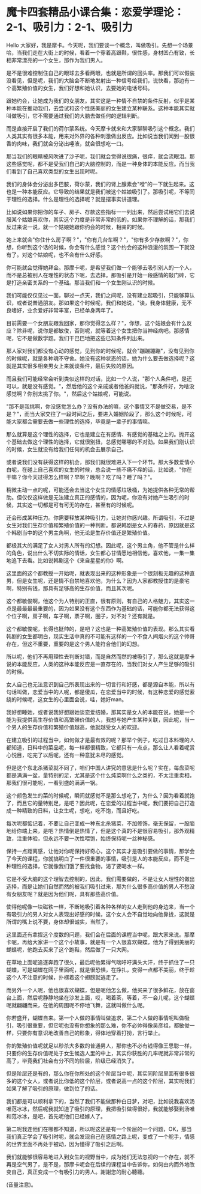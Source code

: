 # 魔卡四套精品小课合集：恋爱学理论：2-1、吸引力：2-1、吸引力

Hello 大家好，我是摩卡。今天呢，我们要谈一个概念，叫做吸引。先想一个场景哈，当我们走在大街上的时候，看着一个穿着高跟鞋，很性感，身材凹凸有致，长相非常漂亮的一个女生，那作为我们男人。

是不是很难控制住自己的眼球去多看两眼，也就是所谓的回头率。那我们可以假装没看见，但是呢，我们的大脑会不断地发射出一种信号给我们，说快看，那边有一个高繁殖价值的女生，我们好想和她认识，去要她的电话号码。

跟她约会，让她成为我们的女朋友。其实这是一种情不自禁的条件反射，似乎是某种本能在推动我们，去尝试和这个性感美丽的女生建立某种联系。这种本能其实就叫做吸引，它不需要通过我们的大脑去做任何的逻辑判断。

而是直接开启了我们的荷尔蒙系统。今天摩卡就来和大家聊聊吸引这个概念。我们人类其实有很多本能，用来对外界的各种刺激做出反应。比如说当我们闻到一股很香的肉味，我们就会分泌出唾液，就会很想吃一口。

那当我们的眼睛被风吹进了沙子呢，我们就会觉得说很痛，很痒，就会流眼泪。那这些感觉呢，都不是受我们自己的大脑控制的，而是一种身体的本能反应。而当我们看到了自己喜欢类型的女生出现时呢。

我们的身体会分泌出多巴胺，荷尔蒙，我们的肾上腺素会"噔"的一下就生起来。这也是一种本能反应。它导致的结果就是我们被这个姑娘吸引了。那吸引呢，不等同于理性的选择。什么是理性的选择呢？就是摆事实讲道理。

比如说如果你把你的车子、房子、存款这些指标一一列出来，然后尝试用它们去说服某个姑娘喜欢你，其实这个力度是非常非常的低的。如果你不理解的话，那我们反过来说一说，就一个姑娘她跟你约会的时候，相亲的时候。

她上来就会"你住什么房子啊？"，"你有几台车啊？"，"你有多少存款啊？"，你想，你听到这个话的时候，你会有什么感觉？这个约会的这种浪漫的氛围一下就没有了。对这个姑娘呢，也不会有什么好感。

你可能就会觉得她拜金。那摩卡呢，是希望我们做一个能够去吸引别人的一个人，而不是总被别人在理性的状态下呢，去选择。那吸引是开始一段感情的敲门砖，它是打造亲密关系的一个基础。那当我们和一个女生刚认识的时候。

我们可能仅仅见过一面，聊过一点天，我们之间呢，没有建立起吸引，只能够算认识，或者说普通朋友。那如果这个时候呢，我们和她说，"诶，我身体健康，无不良嗜好，业余爱好非常丰富，已经单身两年了。

目前需要一个女朋友跟我回家，那你觉得怎么样？"，你想，这个姑娘会有什么反应？除非呢，说你是都敏俊，否则呢，就等着这个女生把你当神经病吧。那感情呢，它不是做数学题。我们干巴巴地把这些已知条件列出来。

那人家对我们都没有心动的感觉，见到你的时候呢，就会"蹦蹦蹦蹦"，没有见到你的时候呢，就是各种魂不守舍。她没有这种状态的话，她为什么要去做选择呢？这就是其实很多相亲男女上来就谈条件，最后失败的原因。

而且我们可能经常会听到类似这样的对话，比如一个人说，"那个人条件吧，是还可以，就是没有感觉。"，然后他的这个亲戚或者他爸妈就说，"那条件好，为啥没感觉啊？你别太挑了你。"，然后这个姑娘呢，可能说。

"那不是我挑啊，你没感觉怎么办？没有办法的嘛，这个事情又不是做交易，是不是？"，而当大家交往了一段时间之后，要进入婚姻阶段了，那么这个时候呢，可能大家都会需要去做一些理性的选择，毕竟是一辈子的事情嘛。

那么就算是这个理性的选择，它也是建立在有感情、有感觉的基础之上的。抛开这个基础去做这个理性的选择，它就很别扭，总感觉哪哪的不对劲。如果我们刚认识的时候，女生就没有给我们任何的机会去展示自己。

或者说我们没有获得这样的机会，那我们就很难进入下一个环节。那大多数爱情小白呢，在碰上自己喜欢的女生的时候，总会说一些不痛不痒的话，比如说，"你在干嘛？你今天过得怎么样啊？早啊？晚啊？吃了吗？睡了吗？"。

稍微主动一点的呢，可能还会去当这个女生的情感垃圾桶，为她提供各种无常的帮助。但仅仅这样做是无法建立真正的感情的，因为呢，你没有对她产生吸引的时候，其实这一切都是可有可无的存在，甚至有的时候呢。

还会形成某种压力。你需要释放某种吸引力，让她对你感兴趣。所谓吸引，不过是女生对我们生存价值和繁殖价值的一种判断。都说韩剧是女人的春药，原因就是这个韩剧当中的这个男主角啊，他无论是生存价值还是繁殖价值。

都极其大的满足了女人对男人所有的幻想。因此呢，这个男主角，他不管是什么样的角色，说出什么不切实际的情话，女生都心甘情愿地相信他，喜欢他，一集一集地追下去看。比如说韩剧这个《来自星星的你》啊。

这里面的这个都教授一开始呢，就表现出来的这种形象是一个很刻板无趣的这种直男，但是女生呢，还是情不自禁地喜欢他，为什么？因为人家都教授住的是豪宅啊，特别有钱，那具有足够高的生存价值，而且其次呢。

这个都敏俊啊，他这个为人特别的正直，很有原则，有自己的人格魅力，其实这一点是最最最最重要的，因为如果没有这个东西作为基础的话，可能你都无法获得这个位子啊，房子啊，车子啊，票子啊，圈子，对不对？还有就是。

这个都敏俊呢，长得也挺帅的，是吧？这也是一种高繁殖价值的表现。那么其实看韩剧的女生都明白，现实生活中真的不可能有这样的一个不食人间烟火的这个帅哥存在，但这不重要，重要的是这个男人能符合他们的幻想。

所以呢，他们不再用理性去判断对错，而是自然而然的被吸引了，那么这就是摩卡说的本能反应，人类的这种本能反应是一直存在的，当我们对女人产生足够的吸引的时候。

女人自己也无法意识到自己所表现出来的一切言行和好感，都是源自本能，所以有句话叫做，恋爱当中的人呢，都是傻瓜，在恋爱当中的时候，有这种恋爱的感觉萦绕的时候呢，这女生的心里面会说，哇，她好man。

我好想睡她，或者说我好想跟她谈恋爱结婚，那其实是女人的本能在说，她是一个能为我提供高生存价值和高繁殖价值的人，我想与她产生某种关联，因此呢，当一个男人的生存价值和繁殖价值越高，他就越受女人的欢迎。

在建立吸引的过程当中，如何做才是最有效的呢？那举个例子，吃过日本料理的人都知道，日料中的菜品呢，每一样都很精致，它都只有一点点，那么让人看着呢赏心悦目，吃完了以后呢，还有一种意犹未尽的感觉。

但是这个东北杀猪菜就不同了，咱们中国人讲究的意思是什么呢？实在，每盘菜呢都是满满一盆，量特别的足，尤其是这个什么炖菜啊什么之类的，不太注重卖相，那我们很可能呢，一看到盛的满满一锅。

这个颜色发生的菜的时候呢，瞬间就感觉不是那么想吃了，为什么？因为看着就饱了，而且它的量特别足，是吧？因此呢，在恋爱的过程当中呢，我们要把自己打造成一种精致的日料，让女生呢，想吃，吃不饱，而且好吃。

每次呢都惦记着，不要让自己变成一种东北杀猪菜，不加修饰，毫无保留，一股脑地给你端上来，是吧？热情倒是热情了，但是这个真的不是很容易吸引，那外观精致，注重体验，但永远不要一次性喂饱，始终保持呢一丝神秘感。

保持一点距离感，让他对你呢保持好奇心，这个其实才是吸引要做的事情，那学会了今天的课程，你就搞明白了一件很重要的事情，吸引是人的本能反应，而不是一种理性的选择，它就像我们饿了要找食物，渴了要喝水一样。

它是不受大脑的这个理智去控制的，因此，我们需要做的，不是让女人理性的做出选择，而是让她们自然而然的被我们吸引过来，那为什么很多高价值的男人不愁没有女朋友呢？就是因为他们呢，具有那些高价值。

使得他呢像一块磁铁一样，不断地吸引着各种各样的女人走到他的身边来，当一个有吸引力的男人对女人表现出好感的时候，这个女人会不自觉地向他靠拢，这就是所谓的嘴上说不要，身体却很诚实，当然了。

这里面还有拿捏这个度数的问题，我们会在后面的课程当中呢，跟大家来说。那摩卡呢，再给大家讲一个这个小故事，就是有一个人很喜欢蝴蝶，他为了得到美丽的蝴蝶呢，他跑去买来了这个跑鞋，然后做了一只大网。

在草地上面呢追逐奔跑了很久，最后呢他累得气喘吁吁满头大汗，终于抓住了一只蝴蝶，可是蝴蝶在网子里面呢，就是很恐惧，在挣扎，变得一点都不美丽，终于趁这个人不注意的时候，扑楞着这个翅膀就逃走了。

而另外一个人呢，他也很喜欢蝴蝶，但是呢他怎么做，他买来了很多鲜花，放在窗台上面，然后呢静静地坐在沙发上面，哎，喝着茶，等着，不一会儿呢，这个蝴蝶呢就翩翩而来，在他的周围呢不停地飞舞，这就叫做什么呢。

你若盛开，蝴蝶自来。第一个人做的事情叫做追求，第二个人做的事情呢叫做吸引，吸引很重要，但它呢也没有你想象的那么难，你不必帅得像吴彦祖，都敏俊一样，只要你有意识地改善自己的形象，得体地穿着打扮，言行举止。

你的繁殖价值呢就足以秒杀大多数的普通男人，那你也不必有钱得像王思聪一样，只要你的生存价值呢处于女生候选人里的中上，其实你获胜的几率呢就非常非常的高了，毕竟我们社会有分不同的阶层，阶级已经消失了。

但是阶层还是有的，那么你在你所处的这个阶层当中呢，其实同阶层里面有很多很多的这个女人，或者说比你低的这个阶层，或者说高一点的这个阶层，其实呢我们如果了解了吸引的原理，做到位了的话。

我们都是可以顺利拿下的，当然了我们不能做那种白日梦，对吧，比如说我喜欢汤唯范冰冰，然后呢我就知道了吸引的原理，我把吸引做得很好，我就能够娶到汤唯和范冰冰，是吧，首先呢他们已经嫁人了。

第二呢我连他们在哪都不知道，所以呢这还是有一个阶层的一个问题，OK，那当我们真正学会了吸引时呢，就会发现自己在感情之路上呢，变成了一个舵手，情感的世界里面不再处于被动，因为懂得了吸引之后啊。

我们就能够很容易地进入到女生的视野当中，成为她们无法忽视的一个存在，就不再是空气男了，是不是，那摩卡呢会在后续的课程当中告诉你，如何由内而外地改变自己，真正变成一个有吸引力的男人。謝謝您的耐心聽聽。

(音量注意)。